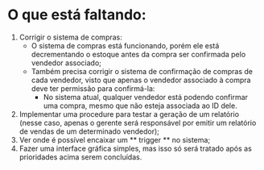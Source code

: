 # O que está faltando:
1. Corrigir o sistema de compras:
   - O sistema de compras está funcionando, porém ele está decrementando o estoque antes da compra ser confirmada pelo vendedor associado;
   - Também precisa corrigir o sistema de confirmação de compras de cada vendedor, visto que apenas o vendedor associado à compra deve ter permissão para confirmá-la:
     - No sistema atual, qualquer vendedor está podendo confirmar uma compra, mesmo que não esteja associada ao ID dele.
2. Implementar uma procedure para testar a geração de um relatório (nesse caso, apenas o gerente será responsável por emitir um relatório de vendas de um determinado vendedor);
3. Ver onde é possível encaixar um ** trigger ** no sistema;
4. Fazer uma interface gráfica simples, mas isso só será tratado após as prioridades acima serem concluídas.
